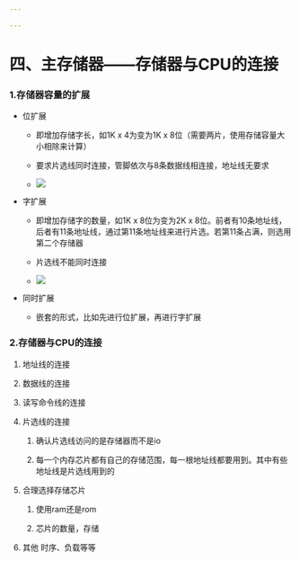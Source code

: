 ```yaml
---

---
```


# 四、主存储器——存储器与CPU的连接

### 1.存储器容量的扩展

- 位扩展
  
  - 即增加存储字长，如1K x 4为变为1K x 8位（需要两片，使用存储容量大小相除来计算）
  
  - 要求片选线同时连接，管脚依次与8条数据线相连接，地址线无要求
  
  - ![](/Users/jared/Library/Application%20Support/marktext/images/2021-12-07-07-30-27-image.png)

- 字扩展
  
  - 即增加存储字的数量，如1K x 8位为变为2K x 8位。前者有10条地址线，后者有11条地址线，通过第11条地址线来进行片选。若第11条占满，则选用第二个存储器
  
  - 片选线不能同时连接
  
  - ![](/Users/jared/Library/Application%20Support/marktext/images/2021-12-07-07-34-04-image.png)

- 同时扩展
  
  - 嵌套的形式，比如先进行位扩展，再进行字扩展

### 2.存储器与CPU的连接

1. 地址线的连接

2. 数据线的连接

3. 读写命令线的连接

4. 片选线的连接
   
   1. 确认片选线访问的是存储器而不是io
   
   2. 每一个内存芯片都有自己的存储范围，每一根地址线都要用到。其中有些地址线是片选线用到的

5. 合理选择存储芯片
   
   1. 使用ram还是rom
   
   2. 芯片的数量，存储

6. 其他 时序、负载等等
